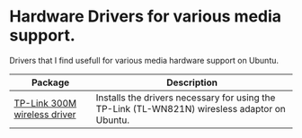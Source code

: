 # Hardware Drivers for various media support.

Drivers that I find usefull for various media hardware support on Ubuntu.

| Package                           | Description                                                    |
|----------------------------------|----------------------------------------------------------------|
| [TP-Link 300M wireless driver](rtl8192eu_linux_driver)              | Installs the drivers necessary for using the TP-Link (TL-WN821N) wiresless adaptor on Ubuntu.                         |


